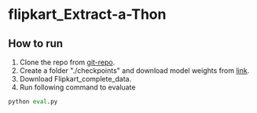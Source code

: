 # flipkart_Extract-a-Thon

## How to run 
1. Clone the repo from [git-repo](https://github.com/1201amit/flipkart_Extract-a-Thon/new/master). 
2. Create a folder "./checkpoints" and download model weights from [link](https://indianinstituteofscience-my.sharepoint.com/:u:/g/personal/prajjwalm_iisc_ac_in/EZpn_1h28o1Dtyoz5VsT5JgBLMQP5ksqbnjgvpPUMrnB4Q?e=AmHA5A). 
3. Download Flipkart_complete_data. 
4. Run following command to evaluate
```python
python eval.py
```
